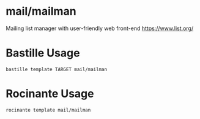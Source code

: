 # mail/mailman
Mailing list manager with user-friendly web front-end
https://www.list.org/

# Bastille Usage
```shell
bastille template TARGET mail/mailman
```

# Rocinante Usage
```shell
rocinante template mail/mailman
```
